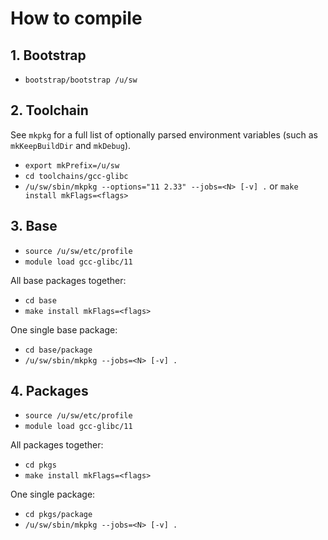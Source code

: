 # How to compile

## 1. Bootstrap
- `bootstrap/bootstrap /u/sw`


## 2. Toolchain
See `mkpkg` for a full list of optionally parsed environment variables
(such as `mkKeepBuildDir` and `mkDebug`).
- `export mkPrefix=/u/sw`
- `cd toolchains/gcc-glibc`
- `/u/sw/sbin/mkpkg --options="11 2.33" --jobs=<N> [-v] .` or `make install mkFlags=<flags>`


## 3. Base
- `source /u/sw/etc/profile`
- `module load gcc-glibc/11`

All base packages together:
- `cd base`
- `make install mkFlags=<flags>`

One single base package:
- `cd base/package`
- `/u/sw/sbin/mkpkg --jobs=<N> [-v] .`


## 4. Packages
- `source /u/sw/etc/profile`
- `module load gcc-glibc/11`

All packages together:
- `cd pkgs`
- `make install mkFlags=<flags>`

One single package:
- `cd pkgs/package`
- `/u/sw/sbin/mkpkg --jobs=<N> [-v] .`
